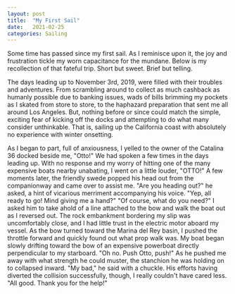 ```yaml
---
layout: post
title:  "My First Sail"
date:   2021-02-25
categories: Sailing
---
```


Some time has passed since my first sail. As I reminisce upon it, the joy and frustration tickle my worn capacitance for the mundane. Below is my recollection of that fateful trip. Short but sweet. Brief but telling.

The days leading up to November 3rd, 2019, were filled with their troubles and adventures. From scrambling around to collect as much cashback as humanly possible due to banking issues, wads of bills brimming my pockets as I skated from store to store, to the haphazard preparation that sent me all around Los Angeles. But, nothing before or since could match the simple, exciting fear of kicking off the docks and attempting to do what many consider unthinkable. That is, sailing up the California coast with absolutely no experience with winter onsetting.

As I began to part, full of anxiousness, I yelled to the owner of the Catalina 36 docked beside me, "Otto!" We had spoken a few times in the days leading up. With no response and my worry of hitting one of the many expensive boats nearby unabating, I went on a little louder, "OTTO!" A few moments later, the friendly swede popped his head out from the companionway and came over to assist me. "Are you heading out?" he asked, a hint of vicarious merriment accompanying his voice. "Yep, all ready to go! Mind giving me a hand?" "Of course, what do you need?" I asked him to take ahold of a line attached to the bow and walk the boat out as I reversed out. The rock embankment bordering my slip was uncomfortably close, and I had little trust in the electric motor aboard my vessel. As the bow turned toward the Marina del Rey basin, I pushed the throttle forward and quickly found out what prop walk was. My boat began slowly drifting toward the bow of an expensive powerboat directly perpendicular to my starboard. "Oh no. Push Otto, push!" As he pushed me away with what strength he could muster, the stanchion he was holding on to collapsed inward. "My bad," he said with a chuckle. His efforts having diverted the collision successfully, though, I really couldn't have cared less. "All good. Thank you for the help!"